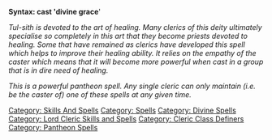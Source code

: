 **Syntax: cast 'divine grace**'

*Tul-sith is devoted to the art of healing. Many clerics of this deity
ultimately specialise so completely in this art that they become priests
devoted to healing. Some that have remained as clerics have developed
this spell which helps to improve their healing ability. It relies on
the empathy of the caster which means that it will become more powerful
when cast in a group that is in dire need of healing.*

*This is a powerful pantheon spell. Any single cleric can only maintain
(i.e. be the caster of) one of these spells at any given time.*

[Category: Skills And Spells](Category:_Skills_And_Spells "wikilink")
[Category: Spells](Category:_Spells "wikilink") [Category: Divine
Spells](Category:_Divine_Spells "wikilink") [Category: Lord Cleric
Skills and Spells](Category:_Lord_Cleric_Skills_and_Spells "wikilink")
[Category: Cleric Class
Definers](Category:_Cleric_Class_Definers "wikilink") [Category:
Pantheon Spells](Category:_Pantheon_Spells "wikilink")
